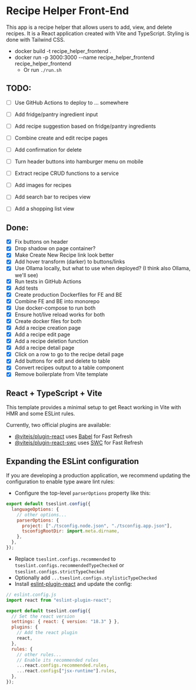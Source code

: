 # Recipe Helper Front-End
This app is a recipe helper that allows users to add, view, and delete recipes. It is a React application created with Vite and TypeScript. Styling is done with Tailwind CSS.

* docker build -t recipe_helper_frontend .
* docker run -p 3000:3000 --name recipe_helper_frontend recipe_helper_frontend
  * Or run `./run.sh`

## TODO:

- [ ] Use GitHub Actions to deploy to ... somewhere

- [ ] Add fridge/pantry ingredient input
- [ ] Add recipe suggestion based on fridge/pantry ingredients
- [ ] Combine create and edit recipe pages
- [ ] Add confirmation for delete
- [ ] Turn header buttons into hamburger menu on mobile
- [ ] Extract recipe CRUD functions to a service
- [ ] Add images for recipes
- [ ] Add search bar to recipes view
- [ ] Add a shopping list view


## Done:
- [x] Fix buttons on header
- [x] Drop shadow on page container?
- [x] Make Create New Recipe link look better
- [x] Add hover transform (darker) to buttons/links
- [x] Use Ollama locally, but what to use when deployed? (I think also Ollama, we'll see)
- [x] Run tests in GitHub Actions
- [x] Add tests
- [x] Create production Dockerfiles for FE and BE
- [x] Combine FE and BE into monorepo
- [x] Use docker-compose to run both
- [x] Ensure hot/live reload works for both
- [x] Create docker files for both
- [x] Add a recipe creation page
- [x] Add a recipe edit page
- [x] Add a recipe deletion function
- [x] Add a recipe detail page
- [x] Click on a row to go to the recipe detail page
- [x] Add buttons for edit and delete to table
- [x] Convert recipes output to a table component
- [x] Remove boilerplate from Vite template

## React + TypeScript + Vite

This template provides a minimal setup to get React working in Vite with HMR and some ESLint rules.

Currently, two official plugins are available:

- [@vitejs/plugin-react](https://github.com/vitejs/vite-plugin-react/blob/main/packages/plugin-react/README.md) uses [Babel](https://babeljs.io/) for Fast Refresh
- [@vitejs/plugin-react-swc](https://github.com/vitejs/vite-plugin-react-swc) uses [SWC](https://swc.rs/) for Fast Refresh

## Expanding the ESLint configuration

If you are developing a production application, we recommend updating the configuration to enable type aware lint rules:

- Configure the top-level `parserOptions` property like this:

```js
export default tseslint.config({
  languageOptions: {
    // other options...
    parserOptions: {
      project: ["./tsconfig.node.json", "./tsconfig.app.json"],
      tsconfigRootDir: import.meta.dirname,
    },
  },
});
```

- Replace `tseslint.configs.recommended` to `tseslint.configs.recommendedTypeChecked` or `tseslint.configs.strictTypeChecked`
- Optionally add `...tseslint.configs.stylisticTypeChecked`
- Install [eslint-plugin-react](https://github.com/jsx-eslint/eslint-plugin-react) and update the config:

```js
// eslint.config.js
import react from "eslint-plugin-react";

export default tseslint.config({
  // Set the react version
  settings: { react: { version: "18.3" } },
  plugins: {
    // Add the react plugin
    react,
  },
  rules: {
    // other rules...
    // Enable its recommended rules
    ...react.configs.recommended.rules,
    ...react.configs["jsx-runtime"].rules,
  },
});
```
